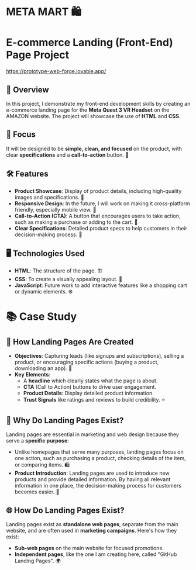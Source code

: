 # META MART 🛍️

# E-commerce Landing (Front-End) Page Project

https://prototype-web-forge.lovable.app/ 

## 🌟 Overview
In this project, I demonstrate my front-end development skills by creating an e-commerce landing page for the **Meta Quest 3 VR Headset** on the AMAZON website. The project will showcase the use of **HTML** and **CSS**. 

## 🎯 Focus
It will be designed to be **simple, clean, and focused** on the product, with clear **specifications** and a **call-to-action** button. 🚀

## 🛠️ Features
- **Product Showcase**: Display of product details, including high-quality images and specifications. 📸
- **Responsive Design**: In the future, I will work on making it cross-platform friendly, especially mobile view. 📱
- **Call-to-Action (CTA)**: A button that encourages users to take action, such as making a purchase or adding to the cart. 🛒
- **Clear Specifications**: Detailed product specs to help customers in their decision-making process. 📝

## 🖥️ Technologies Used
- **HTML**: The structure of the page. 🏗️
- **CSS**: To create a visually appealing layout. 🎨
- **JavaScript**: Future work to add interactive features like a shopping cart or dynamic elements. ⚙️

# 📚 Case Study 

## 📝 How Landing Pages Are Created
- **Objectives**: Capturing leads (like signups and subscriptions), selling a product, or encouraging specific actions (buying a product, downloading an app). 🎯
- **Key Elements**:
  - A **headline** which clearly states what the page is about.
  - **CTA** (Call to Action) buttons to drive user engagement.
  - **Product Details**: Display detailed product information.
  - **Trust Signals** like ratings and reviews to build credibility. ⭐️

## 📍 Why Do Landing Pages Exist?
Landing pages are essential in marketing and web design because they serve a **specific purpose**:
- Unlike homepages that serve many purposes, landing pages focus on one action, such as purchasing a product, checking details of the item, or comparing items. 🛍️
- **Product Introduction**: Landing pages are used to introduce new products and provide detailed information. By having all relevant information in one place, the decision-making process for customers becomes easier. 🤔

## 🌐 How Do Landing Pages Exist?
Landing pages exist as **standalone web pages**, separate from the main website, and are often used in **marketing campaigns**. Here's how they exist:
- **Sub-web pages** on the main website for focused promotions.
- **Independent pages**, like the one I am creating here, called "GitHub Landing Pages". 🌍
